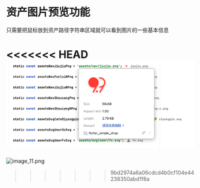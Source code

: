 # 资产图片预览功能


只需要把鼠标放到资产路径字符串区域就可以看到图片的一些基本信息

<<<<<<< HEAD
![image_11.png](../../assets/images/image_11.png)
=======
![image_11.png](/images/image_11.png)
>>>>>>> 9bd2974a6a06cdcd4b0cf104e44238350abd1f8a


